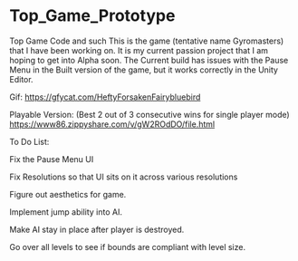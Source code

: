 # Top_Game_Prototype
Top Game Code and such
This is the game (tentative name Gyromasters) that I have been working on. It is my current passion project that I am hoping to get into Alpha soon.
The Current build has issues with the Pause Menu in the Built version of the game, but it works correctly in the Unity Editor. 

Gif:
https://gfycat.com/HeftyForsakenFairybluebird

Playable Version: (Best 2 out of 3 consecutive wins for single player mode)
https://www86.zippyshare.com/v/gW2ROdDO/file.html

To Do List:

Fix the Pause Menu UI

Fix Resolutions so that UI sits on it across various resolutions

Figure out aesthetics for game.

Implement jump ability into AI. 

Make AI stay in place after player is destroyed.

Go over all levels to see if bounds are compliant with level size.
